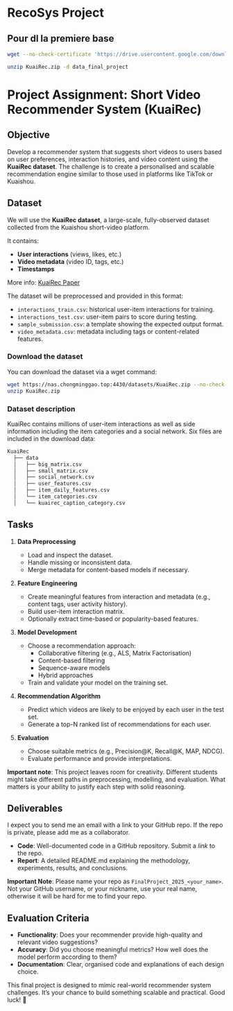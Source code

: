 # RecoSys Project

## Pour dl la premiere base

```bash
wget --no-check-certificate 'https://drive.usercontent.google.com/download?id=1qe5hOSBxzIuxBb1G_Ih5X-O65QElollE&export=download&confirm=t&uuid=b2002093-cc6e-4bd5-be47-9603f0b33470' -O KuaiRec.zip

unzip KuaiRec.zip -d data_final_project
```

# Project Assignment: Short Video Recommender System (KuaiRec)

## Objective

Develop a recommender system that suggests short videos to users based on user preferences, interaction histories, and video content using the **KuaiRec dataset**. The challenge is to create a personalised and scalable recommendation engine similar to those used in platforms like TikTok or Kuaishou.

## Dataset

We will use the **KuaiRec dataset**, a large-scale, fully-observed dataset collected from the Kuaishou short-video platform.

It contains:

- **User interactions** (views, likes, etc.)
- **Video metadata** (video ID, tags, etc.)
- **Timestamps**

More info: [KuaiRec Paper](https://arxiv.org/abs/2202.10842)

The dataset will be preprocessed and provided in this format:

- `interactions_train.csv`: historical user-item interactions for training.
- `interactions_test.csv`: user-item pairs to score during testing.
- `sample_submission.csv`: a template showing the expected output format.
- `video_metadata.csv`: metadata including tags or content-related features.

### Download the dataset

You can download the dataset via a wget command:

```bash
wget https://nas.chongminggao.top:4430/datasets/KuaiRec.zip --no-check-certificate
unzip KuaiRec.zip
```

### Dataset description

KuaiRec contains millions of user-item interactions as well as side information including the item categories and a social network. Six files are included in the download data:

```bash
KuaiRec
  ├── data
  │   ├── big_matrix.csv          
  │   ├── small_matrix.csv
  │   ├── social_network.csv
  │   ├── user_features.csv
  │   ├── item_daily_features.csv
  │   └── item_categories.csv
  │   └── kuairec_caption_category.csv
```

## Tasks

1. **Data Preprocessing**
   - Load and inspect the dataset.
   - Handle missing or inconsistent data.
   - Merge metadata for content-based models if necessary.

2. **Feature Engineering**
   - Create meaningful features from interaction and metadata (e.g., content tags, user activity history).
   - Build user-item interaction matrix.
   - Optionally extract time-based or popularity-based features.

3. **Model Development**
   - Choose a recommendation approach:
     - Collaborative filtering (e.g., ALS, Matrix Factorisation)
     - Content-based filtering
     - Sequence-aware models
     - Hybrid approaches
   - Train and validate your model on the training set.

4. **Recommendation Algorithm**
   - Predict which videos are likely to be enjoyed by each user in the test set.
   - Generate a top-N ranked list of recommendations for each user.

5. **Evaluation**
   - Choose suitable metrics (e.g., Precision@K, Recall@K, MAP, NDCG).
   - Evaluate performance and provide interpretations.

**Important note**: This project leaves room for creativity. Different students might take different paths in preprocessing, modelling, and evaluation. What matters is your ability to justify each step with solid reasoning.

## Deliverables

I expect you to send me an email with a link to your GitHub repo. If the repo is private, please add me as a collaborator.

- **Code**: Well-documented code in a GitHub repository. Submit a *link* to the repo.
- **Report**: A detailed README.md explaining the methodology, experiments, results, and conclusions.

**Important Note**: Please name your repo as `FinalProject_2025_<your_name>`. Not your GitHub username, or your nickname, use your real name, otherwise it will be hard for me to find your repo.

## Evaluation Criteria

- **Functionality**: Does your recommender provide high-quality and relevant video suggestions?
- **Accuracy**: Did you choose meaningful metrics? How well does the model perform according to them?
- **Documentation**: Clear, organised code and explanations of each design choice.

This final project is designed to mimic real-world recommender system challenges. It’s your chance to build something scalable and practical. Good luck! 🚀
